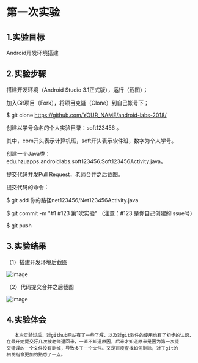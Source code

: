 # 第一次实验

## 1.实验目标

Android开发环境搭建

## 2.实验步骤

搭建开发环境（Android Studio 3.1正式版），运行（截图）；

加入Git项目（Fork），将项目克隆（Clone）到自己帐号下；

$ git clone https://github.com/YOUR_NAME/android-labs-2018/

创建以学号命名的个人实验目录：soft123456 。

其中，com开头表示计算机班，soft开头表示软件班，数字为个人学号。

创建一个Java类：edu.hzuapps.androidlabs.soft123456.Soft123456Activity.java。

提交代码并发Pull Request，老师合并之后截图。

提交代码的命令：

$ git add 你的路径net123456/Net123456Activity.java

$ git commit -m "#1 #123 第1次实验" （注意：#123 是你自己创建的Issue号）

$ git push

## 3.实验结果

（1）搭建开发环境后截图

![image](https://github.com/MaZongXin/android-labs-2018/blob/master/soft1614080902119/picture1.png)

（2）代码提交合并之后截图

![image](https://github.com/MaZongXin/android-labs-2018/blob/master/soft1614080902119/picture2.png)

## 4.实验体会
       本次实验过后，对github网站有了一些了解，以及对git软件的使用也有了初步的认识，
    在最开始提交好几次被老师退回来，一直不知道原因，后来才知道原来是因为第一次提
    交错误的一个文件没有删掉，导致多了一个文件。又是百度查找如何删除，对于git的
    相关指令更加的熟悉了一点。
